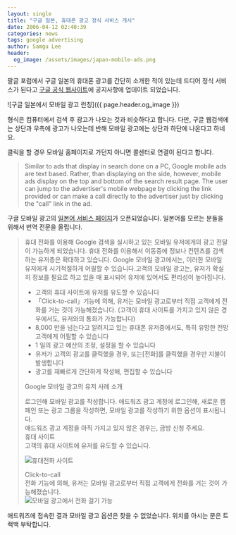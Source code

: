 ```yaml
---
layout: single
title: "구글 일본, 휴대폰 광고 정식 서비스 개시"
date: 2006-04-12 02:40:39
categories: news
tags: google advertising
author: Samgu Lee
header:
  og_image: /assets/images/japan-mobile-ads.png
---
```


팔글 포럼에서 구글 일본의 휴대폰 광고를 간단히 소개한 적이 있는데 드디어 정식 서비스가 된다고 [구글 공식 웹사이트](http://www.google.com/press/annc/mobile_ads_jp.html)에 공지사항에 업데이트 되었습니다.

![구글 일본에서 모바일 광고 런칭]({{ page.header.og_image }})

형식은 컴퓨터에서 검색 후 광고가 나오는 것과 비슷하다고 합니다. 다만, 구글 웹검색에는 상단과 우측에 광고가 나오는데 반해 모바일 광고에는 상단과 하단에 나온다고 하네요.

클릭을 할 경우 모바일 홈페이지로 가던지 아니면 콜센터로 연결이 된다고 합니다.

> Similar to ads that display in search done on a PC, Google mobile ads are text based. Rather, than displaying on the side, however, mobile ads display on the top and bottom of the search result page. The user can jump to the advertiser's mobile webpage by clicking the link provided or can make a call directly to the advertiser just by clicking the "call" link in the ad.

구글 모바일 광고의 [일본어 서비스 페이지](http://services.google.com/adwords/mobile_ads_jp)가 오픈되었습니다. 일본어를 모르는 분들을 위해서 번역 전문을 올립니다.

> 휴대 전화를 이용해 Google 검색을 실시하고 있는 모바일 유저에게의 광고 전달이 가능하게 되었습니다. 휴대 전화를 이용해서 이동중에 정보나 컨텐츠를 검색하는 유저층은 확대하고 있습니다. Google 모바일 광고에서는, 이러한 모바일 유저에게 시기적절하게 어필할 수 있습니다.고객의 모바일 광고는, 유저가 확실히 정보를 필요로 하고 있을 때 표시되어 유저에 있어서도 편리성이 높아집니다.
>
> - 고객의 휴대 사이트에 유저를 유도할 수 있습니다
> - 「Click-to-call」기능에 의해, 유저는 모바일 광고로부터 직접 고객에게 전화를 거는 것이 가능해졌습니다. (고객이 휴대 사이트를 가지고 있지 않은 경우에서도, 유저와의 통화가 가능합니다)
> - 8,000 만을 넘는다고 알려지고 있는 휴대폰 유저중에서도, 특히 유망한 전망 고객에게 어필할 수 있습니다
> - 1 일의 광고 예산의 조정, 설정을 할 수 있습니다
> - 유저가 고객의 광고를 클릭했을 경우, 또는\[전화\]를 클릭했을 경우만 지불이 발생합니다
> - 광고를 재빠르게 간단하게 작성해, 편집할 수 있습니다
>
> Google 모바일 광고의 유저 사례 소개
>
> 로그인해 모바일 광고를 작성합니다. 애드워즈 광고 계정에 로그인해, 새로운 캠페인 또는 광고 그룹을 작성하면, 모바일 광고를 작성하기 위한 옵션이 표시됩니다.  
> 애드워즈 광고 계정을 아직 가지고 있지 않은 경우는, 금방 신청 주세요.  
> 휴대 사이트  
> 고객의 휴대 사이트에 유저를 유도할 수 있습니다.
>
> ![휴대전화 사이트](https://services.google.com/images/adwords/mobile_ads_site.gif)
>
> Click-to-call  
> 전화 기능에 의해, 유저는 모바일 광고로부터 직접 고객에게 전화를 거는 것이 가능해졌습니다.  
> ![모바일 광고에서 전화 걸기 가능](https://services.google.com/images/adwords/mobile_ads_click.gif)

애드워즈에 접속한 결과 모바일 광고 옵션은 찾을 수 없었습니다. 위치를 아시는 분은 트랙백 부탁합니다.
